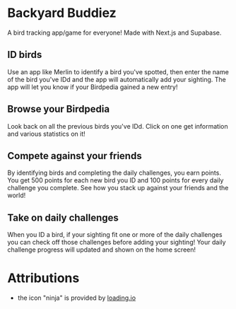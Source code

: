 # Backyard Buddiez

A bird tracking app/game for everyone! Made with Next.js and Supabase.

## ID birds
Use an app like Merlin to identify a bird you've spotted, then enter the name of the bird you've IDd and the app will automatically add your sighting. The app will let you know if your Birdpedia gained a new entry!

## Browse your Birdpedia
Look back on all the previous birds you've IDd. Click on one get information and various statistics on it!

## Compete against your friends
By identifying birds and completing the daily challenges, you earn points. You get 500 points for each new bird you ID and 100 points for every daily challenge you complete. See how you stack up against your friends and the world!

## Take on daily challenges
When you ID a bird, if your sighting fit one or more of the daily challenges you can check off those challenges before adding your sighting! Your daily challenge progress will updated and shown on the home screen!

# Attributions

-   the icon "ninja" is provided by [loading.io](https://loading.io/icon/)
